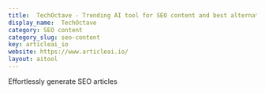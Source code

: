 ```yaml
---
title:  TechOctave - Trending AI tool for SEO content and best alternatives
display_name:  TechOctave
category: SEO content
category_slug: seo-content
key: articleai_io
website: https://www.articleai.io/
layout: aitool
---
```


Effortlessly generate SEO articles
